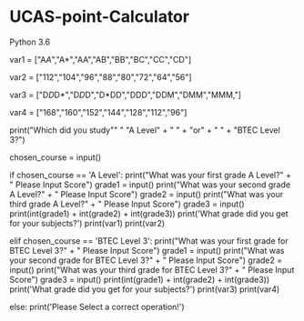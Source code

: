 # UCAS-point-Calculator
Python 3.6

var1 = ["A*A*","A*","AA","AB","BB","BC","CC","CD"]

var2 = ["112","104","96","88","80","72","64","56"]

var3 = ["D*D*D*","D*D*D","D*DD","DDD","DDM","DMM","MMM,"]

var4 = ["168","160","152","144","128","112","96"]

print("Which did you study"" " "A Level" + " " + "or" + " " + "BTEC Level 3?")

chosen_course = input()


if   chosen_course == 'A Level':
     print("What was your first grade A Level?" + " Please Input Score")
     grade1 = input()
     print("What was your second grade A Level?" + " Please Input Score")
     grade2 = input()
     print("What was your third grade A Level?" + " Please Input Score")
     grade3 = input()
     print(int(grade1) + int(grade2) + int(grade3))
     print('What grade did you get for your subjects?')
     print(var1)
     print(var2)
       
elif chosen_course == 'BTEC Level 3':
     print("What was your first grade for BTEC Level 3?" + " Please Input Score")
     grade1 = input()
     print("What was your second grade for BTEC Level 3?" + " Please Input Score")
     grade2 = input()
     print("What was your third grade for BTEC Level 3?" + " Please Input Score")
     grade3 = input()
     print(int(grade1) + int(grade2) + int(grade3))
     print('What grade did you get for your subjects?')
     print(var3)
     print(var4)

else:
    print('Please Select a correct operation!')

